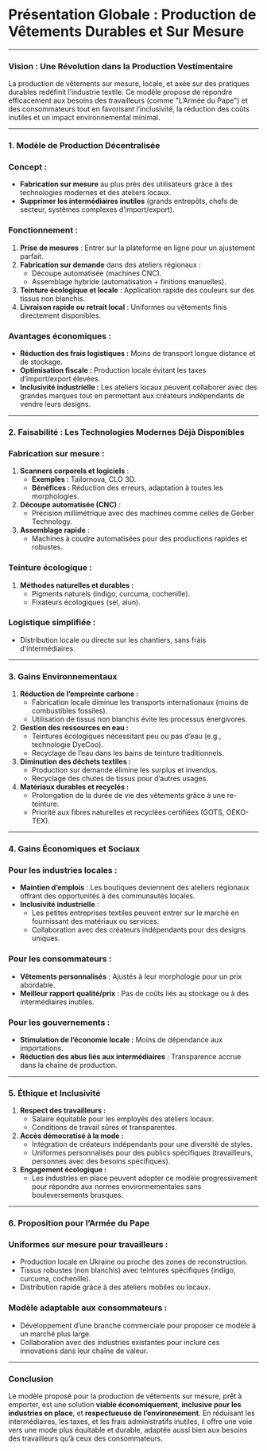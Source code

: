 # Présentation Globale : Production de Vêtements Durables et Sur Mesure

---

### **Vision : Une Révolution dans la Production Vestimentaire**

La production de vêtements sur mesure, locale, et axée sur des pratiques durables redéfinit l’industrie textile. Ce modèle propose de répondre efficacement aux besoins des travailleurs (comme "L’Armée du Pape") et des consommateurs tout en favorisant l’inclusivité, la réduction des coûts inutiles et un impact environnemental minimal.

---

### **1. Modèle de Production Décentralisée**

### **Concept :**

- **Fabrication sur mesure** au plus près des utilisateurs grâce à des technologies modernes et des ateliers locaux.
- **Supprimer les intermédiaires inutiles** (grands entrepôts, chefs de secteur, systèmes complexes d’import/export).

### **Fonctionnement :**

1. **Prise de mesures** : Entrer sur la plateforme en ligne pour un ajustement parfait.
2. **Fabrication sur demande** dans des ateliers régionaux :
    - Découpe automatisée (machines CNC).
    - Assemblage hybride (automatisation + finitions manuelles).
3. **Teinture écologique et locale** : Application rapide des couleurs sur des tissus non blanchis.
4. **Livraison rapide ou retrait local** : Uniformes ou vêtements finis directement disponibles.

### **Avantages économiques :**

- **Réduction des frais logistiques :** Moins de transport longue distance et de stockage.
- **Optimisation fiscale :** Production locale évitant les taxes d’import/export élevées.
- **Inclusivité industrielle :** Les ateliers locaux peuvent collaborer avec des grandes marques tout en permettant aux créateurs indépendants de vendre leurs designs.

---

### **2. Faisabilité : Les Technologies Modernes Déjà Disponibles**

### **Fabrication sur mesure :**

1. **Scanners corporels et logiciels** :
    - **Exemples :** Tailornova, CLO 3D.
    - **Bénéfices :** Réduction des erreurs, adaptation à toutes les morphologies.
2. **Découpe automatisée (CNC)** :
    - Précision millimétrique avec des machines comme celles de Gerber Technology.
3. **Assemblage rapide** :
    - Machines à coudre automatisées pour des productions rapides et robustes.

### **Teinture écologique :**

1. **Méthodes naturelles et durables :**
    - Pigments naturels (indigo, curcuma, cochenille).
    - Fixateurs écologiques (sel, alun).

### **Logistique simplifiée :**

- Distribution locale ou directe sur les chantiers, sans frais d'intermédiaires.

---

### **3. Gains Environnementaux**

1. **Réduction de l’empreinte carbone :**
    - Fabrication locale diminue les transports internationaux (moins de combustibles fossiles).
    - Utilisation de tissus non blanchis évite les processus énergivores.
2. **Gestion des ressources en eau :**
    - Teintures écologiques nécessitant peu ou pas d’eau (e.g., technologie DyeCoo).
    - Recyclage de l’eau dans les bains de teinture traditionnels.
3. **Diminution des déchets textiles :**
    - Production sur demande élimine les surplus et invendus.
    - Recyclage des chutes de tissus pour d’autres usages.
4. **Matériaux durables et recyclés :**
    - Prolongation de la durée de vie des vêtements grâce à une re-teinture.
    - Priorité aux fibres naturelles et recyclées certifiées (GOTS, OEKO-TEX).

---

### **4. Gains Économiques et Sociaux**

### **Pour les industries locales :**

- **Maintien d’emplois** : Les boutiques deviennent des ateliers régionaux offrant des opportunités à des communautés locales.
- **Inclusivité industrielle** :
    - Les petites entreprises textiles peuvent entrer sur le marché en fournissant des matériaux ou services.
    - Collaboration avec des créateurs indépendants pour des designs uniques.

### **Pour les consommateurs :**

- **Vêtements personnalisés** : Ajustés à leur morphologie pour un prix abordable.
- **Meilleur rapport qualité/prix** : Pas de coûts liés au stockage ou à des intermédiaires inutiles.

### **Pour les gouvernements :**

- **Stimulation de l’économie locale :** Moins de dépendance aux importations.
- **Réduction des abus liés aux intermédiaires** : Transparence accrue dans la chaîne de production.

---

### **5. Éthique et Inclusivité**

1. **Respect des travailleurs :**
    - Salaire équitable pour les employés des ateliers locaux.
    - Conditions de travail sûres et transparentes.
2. **Accès démocratisé à la mode :**
    - Intégration de créateurs indépendants pour une diversité de styles.
    - Uniformes personnalisés pour des publics spécifiques (travailleurs, personnes avec des besoins spécifiques).
3. **Engagement écologique :**
    - Les industries en place peuvent adopter ce modèle progressivement pour répondre aux normes environnementales sans bouleversements brusques.

---

### **6. Proposition pour l’Armée du Pape**

### **Uniformes sur mesure pour travailleurs :**

- Production locale en Ukraine ou proche des zones de reconstruction.
- Tissus robustes (non blanchis) avec teintures spécifiques (indigo, curcuma, cochenille).
- Distribution rapide grâce à des ateliers mobiles ou locaux.

### **Modèle adaptable aux consommateurs :**

- Développement d’une branche commerciale pour proposer ce modèle à un marché plus large.
- Collaboration avec des industries existantes pour inclure ces innovations dans leur chaîne de valeur.

---

### **Conclusion**

Le modèle proposé pour la production de vêtements sur mesure, prêt à emporter, est une solution **viable économiquement**, **inclusive pour les industries en place**, et **respectueuse de l’environnement**. En réduisant les intermédiaires, les taxes, et les frais administratifs inutiles, il offre une voie vers une mode plus équitable et durable, adaptée aussi bien aux besoins des travailleurs qu’à ceux des consommateurs.